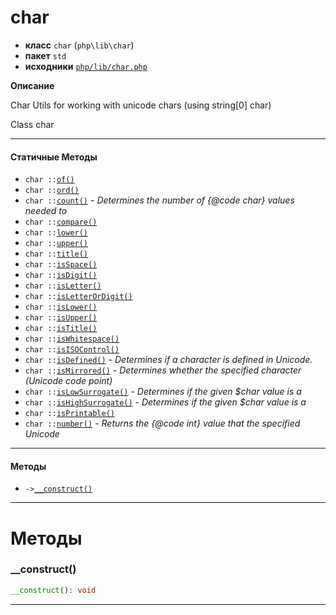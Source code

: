 # char

- **класс** `char` (`php\lib\char`)
- **пакет** `std`
- **исходники** [`php/lib/char.php`](./src/main/resources/JPHP-INF/sdk/php/lib/char.php)

**Описание**

Char Utils for working with unicode chars
(using string[0] char)

Class char

---

#### Статичные Методы

- `char ::`[`of()`](#method-of)
- `char ::`[`ord()`](#method-ord)
- `char ::`[`count()`](#method-count) - _Determines the number of {@code char} values needed to_
- `char ::`[`compare()`](#method-compare)
- `char ::`[`lower()`](#method-lower)
- `char ::`[`upper()`](#method-upper)
- `char ::`[`title()`](#method-title)
- `char ::`[`isSpace()`](#method-isspace)
- `char ::`[`isDigit()`](#method-isdigit)
- `char ::`[`isLetter()`](#method-isletter)
- `char ::`[`isLetterOrDigit()`](#method-isletterordigit)
- `char ::`[`isLower()`](#method-islower)
- `char ::`[`isUpper()`](#method-isupper)
- `char ::`[`isTitle()`](#method-istitle)
- `char ::`[`isWhitespace()`](#method-iswhitespace)
- `char ::`[`isISOControl()`](#method-isisocontrol)
- `char ::`[`isDefined()`](#method-isdefined) - _Determines if a character is defined in Unicode._
- `char ::`[`isMirrored()`](#method-ismirrored) - _Determines whether the specified character (Unicode code point)_
- `char ::`[`isLowSurrogate()`](#method-islowsurrogate) - _Determines if the given $char value is a_
- `char ::`[`isHighSurrogate()`](#method-ishighsurrogate) - _Determines if the given $char value is a_
- `char ::`[`isPrintable()`](#method-isprintable)
- `char ::`[`number()`](#method-number) - _Returns the {@code int} value that the specified Unicode_

---

#### Методы

- `->`[`__construct()`](#method-__construct)

---
# Методы

<a name="method-__construct"></a>

### __construct()
```php
__construct(): void
```

---
